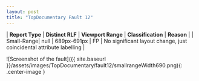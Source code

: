 ```yaml
---
layout: post
title: "TopDocumentary Fault 12"
---
```

| **Report Type** | **Distinct RLF** | **Viewport Range** | **Classification** | **Reason** |
| Small-Range| null | 689px-691px | FP | No significant layout change, just coincidental attribute labelling | 

![Screenshot of the fault]({{ site.baseurl }}/assets/images/TopDocumentary/fault12/smallrangeWidth690.png){: .center-image }